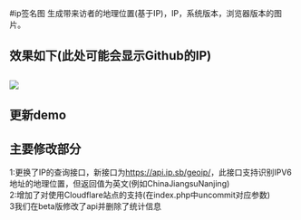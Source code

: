 #ip签名图
生成带来访者的地理位置(基于IP)，IP，系统版本，浏览器版本的图片。
<h2>效果如下(此处可能会显示Github的IP)<h2>
<img src="https://mp.wututu.cn/">
<h2>更新demo</h2>
<h2>主要修改部分</h2>
1:更换了IP的查询接口，新接口为<a href="https://api.ip.sb/geoip/" target="_blank">https://api.ip.sb/geoip/</a>，此接口支持识别IPV6地址的地理位置，但返回值为英文(例如ChinaJiangsuNanjing)</br>
2:增加了对使用Cloudflare站点的支持(在index.php中uncommit对应参数)</br>
3我们在beta版修改了api并删除了统计信息
